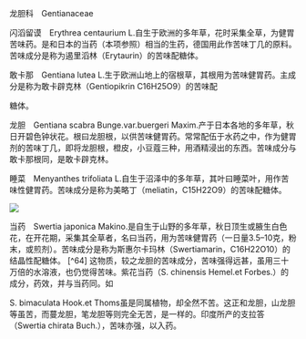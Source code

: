 龙胆科　Gentianaceae

  

闪滔留谟　Erythrea centaurium L.自生于欧洲的多年草，花时采集全草，为健胃苦味药。是和日本的当药（本项参照）相当的生药，德国用此作苦味丁几的原料。苦味成分是称为遏里滔林（Erytaurin）的苦味配糖体。

敢卡那　Gentiana lutea L.生于欧洲山地上的宿根草，其根用为苦味健胃药。主成分是称为敢卡辟克林（Gentiopikrin C16H25O9）的苦味配

糖体。

龙胆　Gentiana scabra Bunge.var.buergeri Maxim.产于日本各地的多年草，秋日开碧色钟状花。根曰龙胆根，以供苦味健胃药。常常配伍于水药之中，作为健胃剂的苦味丁几，即将龙胆根，橙皮，小豆蔻三种，用酒精浸出的东西。苦味成分与敢卡那根同，是敢卡辟克林。

睡菜　Menyanthes trifoliata L.自生于沼泽中的多年草，其叶曰睡菜叶，用作苦味性健胃药。苦味成分是称为美略丁（meliatin，C15H22O9）的苦味配糖体。

![](%20/Users/kevin_lu/Downloads/obsidian_epub_books/《鲁迅全集》（全20册）1938年民国权威版/images/00077.jpeg)  

当药　Swertia japonica Makino.是自生于山野的多年草，秋日顶生或腋生白色花，在开花期，采集其全草者，名曰当药，用为苦味健胃药（一日量3.5–10克，粉末，或煎剂）。苦味成分是称为斯惠尔卡玛林（Swertiamarin，C16H22O10）的结晶性配糖体。 [^64] 这物质，较之龙胆的苦味成分，苦味强得远甚，虽用三十万倍的水溶液，也仍觉得苦味。紫花当药（S. chinensis Hemel.et Forbes.）的成分，药效，并与当药同。如

S. bimaculata Hook.et Thoms虽是同属植物，却全然不苦。这正和龙胆，山龙胆等虽苦，而蔓龙胆，笔龙胆等则完全无苦，是一样的。印度所产的支拉答（Swertia chirata Buch.），苦味亦强，以入药。